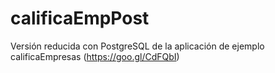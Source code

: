 # calificaEmpPost
Versión reducida con PostgreSQL de la aplicación de ejemplo calificaEmpresas (https://goo.gl/CdFQbI)

